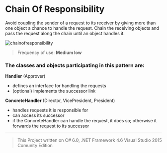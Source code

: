 # Chain Of Responsibility

Avoid coupling the sender of a request to its receiver by giving more than one object a chance to handle the request. Chain the receiving objects and pass the request along the chain until an object handles it.

![chainofresponsibility](https://cloud.githubusercontent.com/assets/24522089/25088692/3d1812b2-2389-11e7-8bb7-7df1ee58813a.png)

> Frequency of use: **Medium low**

### The classes and objects participating in this pattern are:

**Handler**   (Approver)
* defines an interface for handling the requests
* (optional) implements the successor link

**ConcreteHandler**  (Director, VicePresident, President)
* handles requests it is responsible for
* can access its successor
* if the ConcreteHandler can handle the request, it does so; otherwise it forwards the request to its successor


-------------------------------------------------------------------------------------------



> This Project written on C# 6.0, .NET Framework 4.6 Visual Studio 2015 Comunity Edition
